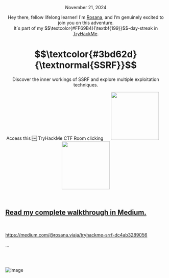 
<p align="center">November 21, 2024</p>
<p align="center">Hey there, fellow lifelong learner! I´m <a href="https://www.linkedin.com/in/rosanafssantos/">Rosana</a>, and I’m genuinely excited to join you on this adventure.<br>
It´s part of my $$\textcolor{#FF69B4}{\textbf{199}}$$-day-streak in  <a href="https://tryhackme.com/r/hacktivities">TryHackMe</a>.</p>

<h1 align="center">
  $$\textcolor{#3bd62d}{\textnormal{SSRF}}$$
</h1>
<p align="center">Discover the inner workings of SSRF and explore multiple exploitation techniques.</p>
<p align="center">Access this 🆓 TryHackMe CTF Room clicking <a href="https://tryhackme.com/r/room/ssrfhr>Insecure Deserialisation</a>.</p><br>
<p align="center">
  <img height="150px" hspace="20" src="https://github.com/user-attachments/assets/6ce9ef8c-c57b-473b-8618-2508a232f4b2">
  <img height="150px" src="https://github.com/user-attachments/assets/c71d4174-b3ce-409d-af36-9a2726c94548">
</p>

<br>

<h2>Read my complete walkthrough in Medium.</h2>
<br>

https://medium.com/@rosana.viaja/tryhackme-srrf-dc4ab3289056

<p>...</p>

<br>
<br>

![image](https://github.com/user-attachments/assets/e93531a6-b931-476b-920d-64ba72c1fb9c)
